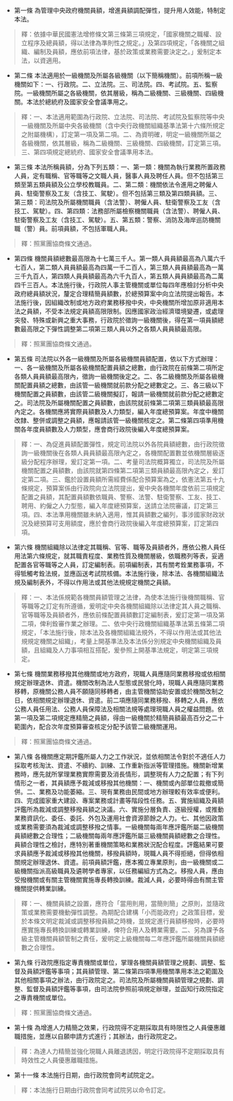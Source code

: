 * 第一條 為管理中央政府機關員額，增進員額調配彈性，提升用人效能，特制定本法。

> 釋：依據中華民國憲法增修條文第三條第三項規定，「國家機關之職權、設立程序及總員額，得以法律為準則性之規定。」及第四項規定，「各機關之組織、編制及員額，應依前項法律，基於政策或業務需要決定之。」爰制定本法，以資適用。

* 第二條 本法適用於一級機關及所屬各級機關（以下簡稱機關）。前項所稱一級機關如下：一、行政院。二、立法院。三、司法院。四、考試院。五、監察院。一級機關所屬之各級機關，依其層級，稱為二級機關、三級機關、四級機關。本法於總統府及國家安全會議準用之。

> 釋：一、本法適用範圍為行政院、立法院、司法院、考試院及監察院等中央一級機關及所屬中央各級機關（含中央行政機關組織基準法第十六條所規定之附屬機構），訂定第一項及第二項。二、為資明確，明定一級機關所屬之各級機關，依其層級，稱為二級機關、三級機關、四級機關，訂定第三項。三、第四項規定總統府、國家安全會議準用本法。

* 第三條 本法所稱員額，分為下列五類：一、第一類：機關為執行業務所置政務人員，定有職稱、官等職等之文職人員，醫事人員及聘任人員。但不包括第三類至第五類員額及公立學校教職員。二、第二類：機關依法令進用之聘僱人員、駐衛警察及工友（含技工、駕駛）。但不包括第三類及第四類員額。三、第三類：司法院及所屬機關職員（含法警）、聘僱人員、駐衛警察及工友（含技工、駕駛）。四、第四類：法務部所屬檢察機關職員（含法警）、聘僱人員、駐衛警察及工友（含技工、駕駛）。五、第五類：警察、消防及海岸巡防機關職（警）員。前項員額，不包括軍職人員。

> 釋：照黨團協商條文通過。

* 第四條 機關員額總數最高限為十七萬三千人。第一類人員員額最高為八萬六千七百人，第二類人員員額最高為四萬一千二百人，第三類人員員額最高為一萬三千九百人，第四類人員員額最高為六千九百人，第五類人員員額最高為二萬四千三百人。本法施行後，行政院人事主管機關或單位每四年應檢討分析中央政府總員額狀況，釐定合理精簡員額數，於總預算案中向立法院提出報告。本法施行後，因組織改制或地方政府業務移撥中央，中央機關所增加原非適用本法之員額，不受本法規定員額高限限制。因應國家政治經濟環境變遷，或處理突發、特殊或新興之重大事務，行政院於徵詢一級機關後，得在第一項員額總數最高限之下彈性調整第二項第三類人員以外之各類人員員額最高限。

> 釋：照黨團協商條文通過。

* 第五條 司法院以外各一級機關及所屬各級機關員額配置，依以下方式辦理：一、各一級機關及所屬各級機關配置員額之總數，由行政院在前條第二項所定各類人員員額最高限內，徵詢一級機關後定之。二、各二級機關及所屬各級機關配置員額之總數，由該管一級機關就前款分配之總數定之。三、各三級以下機關配置之員額數，由該管二級機關擬訂，報請一級機關就前款分配之總數定之。司法院及所屬機關配置之員額數，由該院就前條第二項第三類員額最高限內定之。各機關應將實際員額數及人力類型，編入年度總預算案。年度中機關改隸、整併或調整之員額，應報請該管一級機關核定之。第二條第四項準用機關各年度員額數及人力類型，應會商行政院後編入年度總預算案。

> 釋：一、為促進員額配置彈性，規定司法院以外各院員額總數，由行政院徵詢一級機關後在各類人員員額最高限內定之，各機關配置數並依機關層級逐級分配程序辦理，爰訂定第一項。二、考量司法院概算獨立，司法院及所屬機關配置之員額數，由該院就第四條第二項第三類員額最高限內定之，爰訂定第二項。三、鑑於設置員額所需經費係配合預算案為之，依憲法第五十九條規定，預算案係由行政院向立法院提出，爰中央各機關年度依前三項規定配置之員額，其配置員額數依職員、警察、法警、駐衛警察、工友、技工、聘用、約僱之人力型態，編入年度總預算案，送請立法院審議，訂定第三項。四、本法準用機關雖未納入適用，惟其員額數之編列，事涉國家財政狀況及總預算可支用額度，應於會商行政院後編入年度總預算案，訂定第四項。

* 第六條 機關組織除以法律定其職稱、官等、職等及員額者外，應依公務人員任用法第六條規定，就其職責程度、業務性質及機關層級，依職務列等表，妥適配置各官等職等之人員，訂定編制表。前項編制表，其有關考銓業務事項，不得牴觸考銓法規，並應函送考試院核備。本法施行後，除本法、各機關組織法規及編制表外，不得以作用法或其他法規規定機關之員額。

> 釋：一、本法係規範各機關員額管理之法律，為使本法施行後機關職稱、官等職等之訂定有所遵循，爰明定中央各機關組織除以法律定其人員之職稱、官等職等及員額者外，應依前條配置員額數訂定編制表，爰訂定第一項及第二項，俾利銓審作業之辦理。二、依中央行政機關組織基準法第五條第二項規定，「本法施行後，除本法及各機關組織法規外，不得以作用法或其他法規規定機關之組織」，考量上開基準法及本法係分別規定中央機關組織及員額，且組織及人力事項相互搭配，爰參照上開基準法規定，明定第三項規定。

* 第七條 機關業務移撥其他機關或地方政府，現職人員應隨同業務移撥或依相關規定辦理退休、資遣。機關改制為法人型態或民營化時，現職人員應隨同業務移轉，原機關公務人員不願隨同移轉者，由主管機關協助安置或於機關改制之日，依相關規定辦理退休、資遣。前二項應隨同業務移撥、移轉之人員，應依公務人員任用法、公務人員保障法及相關法規等處理現職人員之權益問題。依第一項及第二項規定應精簡之員額，得由一級機關於精簡員額最高百分之二十範圍內，配合次年度預算審查核定分配予該管二級機關運用。

> 釋：照黨團協商條文通過。

* 第八條 各機關應定期評鑑所屬人力之工作狀況，並依相關法令對於不適任人力採取考核淘汰、資遣、不續約、訓練、工作重新指派等管理措施。機關新增業務時，應先就所掌理業務實際需要及消長情形，調整現有人力之配置；有下列情形之一者，其員額應予裁減或移撥其他機關：一、機關或內部單位裁撤或簡併。二、業務及功能萎縮。三、現有業務由民間或地方辦理較有效率或便利。四、完成國家重大建設、專案業務或計畫等階段性任務。五、實施組織及員額評鑑所為裁減或調整移撥員額之決議。六、實施分層負責、逐級授權，或推動業務資訊化、委任、委託、外包及運用社會資源節餘之人力。七、其他因政策或業務需要須為裁減或調整移撥之情事。一級機關每兩年應評鑑所屬二級機關員額總數之合理性；二級機關每兩年應評鑑所屬三級機關員額總數之合理性。員額合理性之檢討，應特別著重機關策略和業務狀況配合程度。評鑑結果可要求員額應予裁減或移撥其他機關，移撥員額時，現職人員不得拒絕，但得依相關規定辦理退休、資遣。前項員額評鑑，應本獨立專業原則，由一級機關或二級機關指派高級職員及遴聘學者專家，以任務編組方式為之。移撥人員，應由受撥機關或有關主管機關實施專長轉換訓練。裁減人員，必要時得由有關主管機關提供轉業訓練。

> 釋：一、機關員額之設置，應符合「當用則用，當簡則簡」之原則，並隨政策或業務需要機動彈性調整。為期配合建構「小而能政府」之政策目標，爰於本條文明定裁減或調整移撥員額之時機，並規定進行員額移撥時，必要時應實施專長轉換訓練或轉業訓練，俾符合用人及轉業需要。二、另為課予各級主管機關員額管制之責任，爰明定上級機關每二年應評鑑所屬機關員額總數之合理性。

* 第九條 行政院應指定專責機關或單位，掌理各機關員額管理之規劃、調整、監督及員額評鑑等事項；其員額管理、第二條第四項準用機關準用本法之範圍及其他相關事項之辦法，由行政院定之。司法院及所屬機關員額管理之規劃、調整、監督及員額評鑑等事項，由司法院參照前項規定辦理，並函知行政院指定之專責機關或單位。

> 釋：照黨團協商條文通過。

* 第十條 為增進人力精簡之效果，行政院得不定期採取具有時限性之人員優惠離職措施，並應以自願申請方式進行；其辦法，由行政院定之。

> 釋：為達人力精簡並強化現職人員離退誘因，明定行政院得不定期採取具有時效性之人員優惠離職措施。

* 第十一條 本法施行日期，由行政院會同考試院定之。

> 釋：本法施行日期由行政院會同考試院另以命令訂定。


